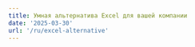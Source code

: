 ```yaml
---
title: Умная альтернатива Excel для вашей компании
date: '2025-03-30'
url: '/ru/excel-alternative'
---
```

